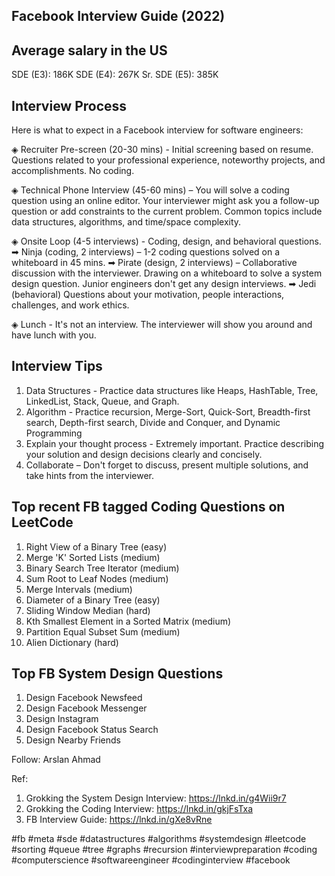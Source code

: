 Facebook Interview Guide (2022)
----
  
Average salary in the US
----
 SDE (E3): 186K
 SDE (E4): 267K
 Sr. SDE (E5): 385K
 

Interview Process
----
Here is what to expect in a Facebook interview for software engineers:
  
◈ Recruiter Pre-screen (20-30 mins) - Initial screening based on resume. Questions related to your professional experience, noteworthy projects, and accomplishments. No coding.
 
◈ Technical Phone Interview (45-60 mins) – You will solve a coding question using an online editor. Your interviewer might ask you a follow-up question or add constraints to the current problem. Common topics include data structures, algorithms, and time/space complexity.  
 
◈ Onsite Loop (4-5 interviews) - Coding, design, and behavioral questions.
 ➡ Ninja (coding, 2 interviews) – 1-2 coding questions solved on a whiteboard in 45 mins.
 ➡ Pirate (design, 2 interviews) – Collaborative discussion with the interviewer. Drawing on a whiteboard to solve a system design question. Junior engineers don't get any design interviews.
 ➡ Jedi (behavioral) Questions about your motivation, people interactions, challenges, and work ethics. 
 
◈ Lunch - It's not an interview. The interviewer will show you around and have lunch with you.
 
 
Interview Tips
----
  
1) Data Structures - Practice data structures like Heaps, HashTable, Tree, LinkedList, Stack, Queue, and Graph. 
2) Algorithm - Practice recursion, Merge-Sort, Quick-Sort, Breadth-first search, Depth-first search, Divide and Conquer, and Dynamic Programming
3) Explain your thought process - Extremely important. Practice describing your solution and design decisions clearly and concisely.
4) Collaborate – Don't forget to discuss, present multiple solutions, and take hints from the interviewer.
   

Top recent FB tagged Coding Questions on LeetCode
 ----
1. Right View of a Binary Tree (easy)
2. Merge 'K' Sorted Lists (medium)
3. Binary Search Tree Iterator (medium)
4. Sum Root to Leaf Nodes (medium)
5. Merge Intervals (medium)
6. Diameter of a Binary Tree (easy)
7. Sliding Window Median (hard)
8. Kth Smallest Element in a Sorted Matrix (medium)
9. Partition Equal Subset Sum (medium)
10. Alien Dictionary (hard)

  
Top FB System Design Questions
----
1. Design Facebook Newsfeed
2. Design Facebook Messenger
3. Design Instagram
4. Design Facebook Status Search
5. Design Nearby Friends
  
Follow: Arslan Ahmad  

Ref:
1) Grokking the System Design Interview: https://lnkd.in/g4Wii9r7
2) Grokking the Coding Interview: https://lnkd.in/gkjFsTxa
3) FB Interview Guide: https://lnkd.in/gXe8vRne
 
   
#fb #meta #sde #datastructures #algorithms #systemdesign #leetcode #sorting #queue #tree #graphs #recursion #interviewpreparation #coding #computerscience #softwareengineer #codinginterview #facebook
